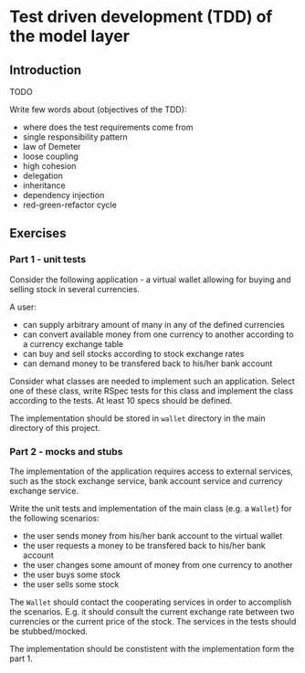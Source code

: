 # Test driven development (TDD) of the model layer #

## Introduction

TODO

Write few words about (objectives of the TDD):

* where does the test requirements come from
* single responsibility pattern
* law of Demeter
* loose coupling
* high cohesion
* delegation
* inheritance
* dependency injection
* red-green-refactor cycle

## Exercises

### Part 1 - unit tests

Consider the following application - a virtual wallet allowing for buying and
selling stock in several currencies. 

A user:
* can supply arbitrary amount of many in any of the defined currencies
* can convert available money from one currency to another according to a currency 
  exchange table
* can buy and sell stocks according to stock exchange rates
* can demand money to be transfered back to his/her bank account

Consider what classes are needed to implement such an application. Select one of
these class, write RSpec tests for this class and implement the class according
to the tests. At least 10 specs should be defined.

The implementation should be stored in `wallet` directory in the main directory
of this project.

### Part 2 - mocks and stubs


The implementation of the application requires access to external services, such as
the stock exchange service, bank account service and currency exchange service.

Write the unit tests and implementation of the main class (e.g. a `Wallet`) 
for the following scenarios:
* the user sends money from his/her bank account to the virtual wallet
* the user requests a money to be transfered back to his/her bank account
* the user changes some amount of money from one currency to another
* the user buys some stock
* the user sells some stock

The `Wallet` should contact the cooperating services in order to accomplish the
scenarios. E.g. it should consult the current exchange rate between two
currencies or the current price of the stock. The services in the tests should be
stubbed/mocked.

The implementation should be constistent with the implementation form the
part 1.
